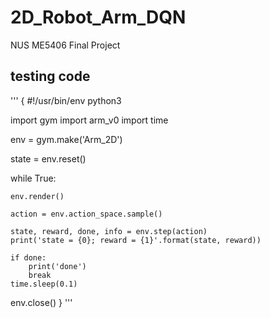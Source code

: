 # 2D_Robot_Arm_DQN
NUS ME5406 Final Project

## testing code
'''
{
#!/usr/bin/env python3

import gym
import arm_v0
import time

env = gym.make('Arm_2D')

state = env.reset()

while True:
    
    env.render()
    
    action = env.action_space.sample()
    
    state, reward, done, info = env.step(action)
    print('state = {0}; reward = {1}'.format(state, reward))
    
    if done:
        print('done')
        break
    time.sleep(0.1)

env.close()
}
'''
